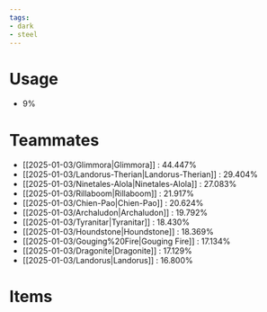 ```yaml
---
tags:
- dark
- steel
---
```

# Usage
- 9%
# Teammates
- [[2025-01-03/Glimmora|Glimmora]] : 44.447%
- [[2025-01-03/Landorus-Therian|Landorus-Therian]] : 29.404%
- [[2025-01-03/Ninetales-Alola|Ninetales-Alola]] : 27.083%
- [[2025-01-03/Rillaboom|Rillaboom]] : 21.917%
- [[2025-01-03/Chien-Pao|Chien-Pao]] : 20.624%
- [[2025-01-03/Archaludon|Archaludon]] : 19.792%
- [[2025-01-03/Tyranitar|Tyranitar]] : 18.430%
- [[2025-01-03/Houndstone|Houndstone]] : 18.369%
- [[2025-01-03/Gouging%20Fire|Gouging Fire]] : 17.134%
- [[2025-01-03/Dragonite|Dragonite]] : 17.129%
- [[2025-01-03/Landorus|Landorus]] : 16.800%
# Items